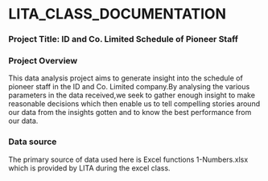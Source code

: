# LITA_CLASS_DOCUMENTATION

### Project Title: ID and Co. Limited	Schedule of Pioneer Staff

### Project Overview
This data analysis project aims to generate insight into the schedule of pioneer staff in the ID and Co. Limited company.By analysing the various parameters in the data received,we seek to gather enough insight to make reasonable decisions which then enable us to tell compelling stories around our data from the insights gotten and to know the best performance from our data.

### Data source
The primary source of data used here is Excel functions 1-Numbers.xlsx which is provided by LITA during the excel class.


